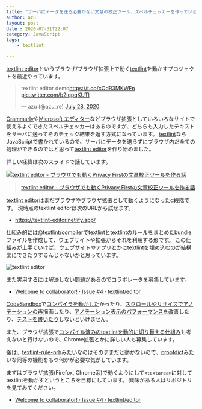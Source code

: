 ```yaml
---
title: "サーバにデータを送る必要がない文章の校正ツール、スペルチェッカーを作っている"
author: azu
layout: post
date : 2020-07-31T22:07
category: JavaScript
tags:
    - textlint

---
```


[textlint editor](https://github.com/textlint/editor)というブラウザ/ブラウザ拡張上で動く[textlint](https://github.com/textlint/textlint)を動かすプロジェクトを最近やっています。

<blockquote class="twitter-tweet"><p lang="es" dir="ltr">textlint editor demo<a href="https://t.co/cOdR3MKWFn">https://t.co/cOdR3MKWFn</a> <a href="https://t.co/b2lqpqKUTl">pic.twitter.com/b2lqpqKUTl</a></p>&mdash; azu (@azu_re) <a href="https://twitter.com/azu_re/status/1288038759192174593?ref_src=twsrc%5Etfw">July 28, 2020</a></blockquote>

<script async src="https://platform.twitter.com/widgets.js" charset="utf-8"></script> 

[Grammarly](https://grammarly.com/)や[Microsoft エディター](https://www.microsoft.com/ja-jp/microsoft-365/microsoft-editor)などブラウザ拡張としていろいろなサイトで使えるよくできたスペルチェッカーはあるのですが、どちらも入力したテキストをサーバに送ってそのチェック結果を返す方式になっています。
[textlint](https://github.com/textlint/textlint)ならJavaScriptで書かれているので、サーバにデータを送らずにブラウザ内だ全ての処理ができるのではと思って[textlint editor](https://github.com/textlint/editor)を作り始めました。

詳しい経緯は次のスライドで話しています。

[![textlint editor - ブラウザでも動くPrivacy Firstの文章校正ツールを作る話](https://efcl.info/wp-content/uploads/2020/07/31-1596200847.png)](https://azu.github.io/slide/2020/textlint-editor/textlint-editor.html)

> [textlint editor - ブラウザでも動くPrivacy Firstの文章校正ツールを作る話](https://azu.github.io/slide/2020/textlint-editor/textlint-editor.html)

[textlint editor](https://github.com/textlint/editor)はまだブラウザやブラウザ拡張として動くようになったα段階です。
現時点のtextlint editorは次のURLから試せます。

- <https://textlint-editor.netlify.app/>

仕組み的には[@textlint/compiler](https://github.com/textlint/editor/tree/master/packages/%40textlint/compiler)でtextlintとtextlintのルールをまとめたbundleファイルを作成して、ウェブサイトや拡張からそれを利用する形です。
この仕組みが上手くいけば、ウェブサイトやアプリとかにtextlintを埋め込むのが結構楽にできたりするんじゃないかと思っています。

![textlint editor](https://raw.githubusercontent.com/textlint/editor/master/docs/resources/textlint_editor.png)

また実用するには解決しない問題があるのでコラボレータを募集しています。

- [Welcome to collaborator! · Issue #4 · textlint/editor](https://github.com/textlint/editor/issues/4)

[CodeSandbox](https://codesandbox.io/)で[コンパイラを動かした](https://github.com/textlint/editor/issues/9)かったり、[スクロールやリサイズでアノテーションの再描画](https://github.com/textlint/editor/issues/7)したり、[アノテーション表示のパフォーマンスを改善](https://github.com/textlint/editor/issues/2)したり、[テストを書いたり](https://github.com/textlint/editor/issues/11)しないといけません。

また、ブラウザ拡張で[コンパイル済みのtextlintを動的に切り替える仕組み](https://github.com/textlint/editor/issues/4#issuecomment-665423614)も考えないと行けないので、Chrome拡張とかに詳しい人も募集しています。

後は、[textlint-rule-prh](https://github.com/textlint-rule/textlint-rule-prh)みたいなのはそのままだと動かないので、[proofdict](https://github.com/proofdict)みたいな同等の機能をもつ何かが必要な気がしています。

まずはブラウザ拡張(Firefox, Chrome系)で動くようにして`<textarea>`に対してtextlintを動かすというところを目標にしています。
興味がある人はリポジトリを見てみてください。

- [Welcome to collaborator! · Issue #4 · textlint/editor](https://github.com/textlint/editor/issues/4#issuecomment-665423614)
